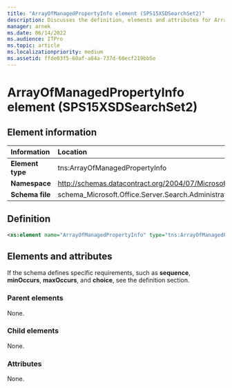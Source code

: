 ```yaml
---
title: "ArrayOfManagedPropertyInfo element (SPS15XSDSearchSet2)"
description: Discusses the definition, elements and attributes for ArrayOfManagedPropertyInfo element (SPS15XSDSearchSet2).
manager: arnek
ms.date: 06/14/2022
ms.audience: ITPro
ms.topic: article
ms.localizationpriority: medium
ms.assetid: ffde03f5-60af-a84a-737d-60ecf219bb5e
---
```


# ArrayOfManagedPropertyInfo element (SPS15XSDSearchSet2)

## Element information

|Information|Location|
|:-----|:-----|
|**Element type** <br/> |tns:ArrayOfManagedPropertyInfo  <br/> |
|**Namespace** <br/> |http://schemas.datacontract.org/2004/07/Microsoft.Office.Server.Search.Administration  <br/> |
|**Schema file** <br/> |schema_Microsoft.Office.Server.Search.Administration.xsd  <br/> |

## Definition

```XML
<xs:element name="ArrayOfManagedPropertyInfo" type="tns:ArrayOfManagedPropertyInfo"></xs:element>

```

## Elements and attributes

If the schema defines specific requirements, such as **sequence**, **minOccurs**, **maxOccurs**, and **choice**, see the definition section.

### Parent elements

None.

### Child elements

None.

### Attributes

None.
